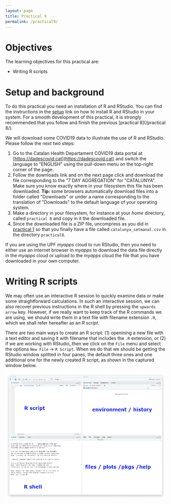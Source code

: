 ```yaml
---
layout: page
title: Practical 9
permalink: /practical9/
---
```


# Objectives

The learning objectives for this practical are:

  * Writing R scripts

# Setup and background

To do this practical you need an installation of R and RStudio. You can find
the instructions in the [setup](/setup/) link on how to install R and RStudio
in your system. For a smooth development of this practical, it is strongly
recommended that you follow and finish the previous [practical 8](/practical 8/).

We will download some COVID19 data to illustrate the use of R and RStudio.
Please follow the next two steps:

1. Go to the Catalan Health Departament COVID19 data portal at
   [https://dadescovid.cat](https://dadescovid.cat) and switch the language to
   "ENGLISH" using the pull-down menu on the top-right corner of the page.
2. Follow the downloads link and on the next page click and download the file
   corresponding to the "7 DAY AGGREGATION" for "CATALUNYA".
   Make sure you know exactly where in your filesystem this file
   has been downloaded. **Tip:** some browsers automatically download files
   into a folder called "Downloads" or under a name corresponding to the
   translation of "Downloads" to the default language of your operating system.
3. Make a directory in your filesystem, for instance at your _home_ directory,
   called `practical 8` and copy in it the downloaded file.
4. Since the downloaded file is a ZIP file, uncompress as you did in
   [practical 1](/practical1/) so that you finally have a file called
   `catalunya_setmanal.csv` in the directory `practical8`.

If you are using the UPF _myapps_ cloud to run RStudio, then you need to
either use an internet browser in _myapps_ to download the data file directly
in the _myapps_ cloud or upload to the _myapps_ cloud the file that you have
downloaded in your own computer.

# Writing R scripts

We may often use an interactive R session to quickly examine data or make some
straightforward calculations. In such an interactive session, we can also recover
previous instructions in the R shell by pressing the `upwards arrow` key. However,
if we really want to keep track of the R commands we are using, we should write
them in a text file with filename extension `.R`, which we shall refer hereafter
as an _R script_. 

There are two main ways to create an R script: (1) openining a new file with a
text editor and saving it with filename that includes the `.R` extension, or (2)
if we are working with RStudio, then we click on the `File` menu and select
the options `New File` -> `R Script`. When we do that we should be getting the
RStudio window splitted in four panes, the default three ones and one additional
one for the newly created R script, as shown in the captured window below.

![](RStudioNewScript.png)
